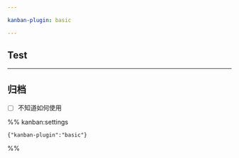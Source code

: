 ```yaml
---

kanban-plugin: basic

---
```


## Test



***

## 归档

- [ ] 不知道如何使用

%% kanban:settings
```
{"kanban-plugin":"basic"}
```
%%